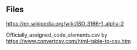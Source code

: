 ## Files

https://en.wikipedia.org/wiki/ISO_3166-1_alpha-2

Officially_assigned_code_elements.csv by https://www.convertcsv.com/html-table-to-csv.htm
